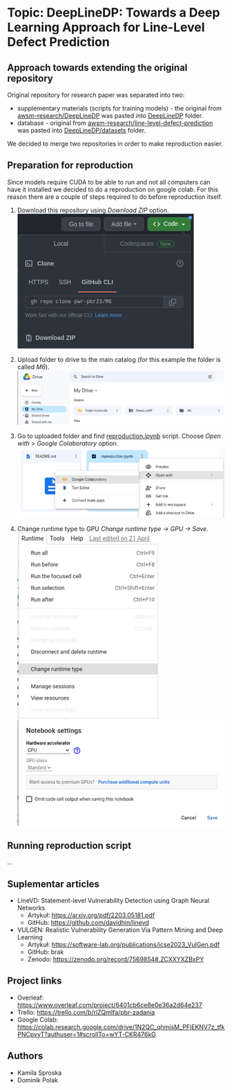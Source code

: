 # Topic: DeepLineDP: Towards a Deep Learning Approach for Line-Level Defect Prediction

## Approach towards extending the original repository
Original repository for research paper was separated into two:
- supplementary materials (scripts for training models) - 
the original from [awsm-research/DeepLineDP](https://github.com/awsm-research/DeepLineDP) 
was pasted into [DeepLineDP](/DeepLineDP) folder.
- database - original from [awsm-research/line-level-defect-prediction](https://github.com/awsm-research/line-level-defect-prediction)
was pasted into [DeepLineDP/datasets](/DeepLineDP/datasets) folder.

We decided to merge two repositories in order to make reproduction easier.

## Preparation for reproduction
Since models require CUDA to be able to run and not all computers can have it installed we decided to do a reproduction on google colab.
For this reason there are a couple of steps required to do before reproduction itself.

1. Download this repository using _Download ZIP_ option.
![github-download-zip.png](readme-images/github-download-zip.png)

2. Upload folder to drive to the main catalog (for this example the folder is called _M6_).
![google-drive-placement.png](readme-images/google-drive-placement.png)

3. Go to uploaded folder and find [reproduction.ipynb](/reproduction.ipynb) script. 
Choose _Open with > Google Colaboratory_ option.
![img.png](readme-images/open-reproduction-script.png)

4. Change runtime type to GPU _Change runtime type -> GPU -> Save_.
![img.png](readme-images/change-runtme-menu.png)
![img.png](readme-images/change-to-GPU.png)

## Running reproduction script
...

## Suplementar articles
- LineVD: Statement-level Vulnerability Detection using Graph Neural Networks
  - Artykuł: https://arxiv.org/pdf/2203.05181.pdf
  - GitHub: https://github.com/davidhin/linevd
- VULGEN: Realistic Vulnerability Generation Via Pattern Mining and Deep Learning
  - Artykuł: https://software-lab.org/publications/icse2023_VulGen.pdf
  - GitHub: brak
  - Zenodo: https://zenodo.org/record/7569854#.ZCXXYXZBxPY

## Project links
- Overleaf: https://www.overleaf.com/project/6401cb6ce8e0e36a2d64e237
- Trello: https://trello.com/b/rlZQmIfa/pbr-zadania
- Google Colab: https://colab.research.google.com/drive/1N2QC_qhmjsM_PFjEKNV7z_tfkPNCpvyT?authuser=1#scrollTo=wYT-CKR476kG

## Authors
- Kamila Sproska
- Dominik Polak
